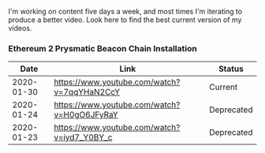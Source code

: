 I'm working on content five days a week, and most times I'm iterating to produce a better video. Look here to find the best current version of my videos.


### Ethereum 2 Prysmatic Beacon Chain Installation


|Date|Link|Status|
|----|-----|-----|
|2020-01-30|https://www.youtube.com/watch?v=7qqYHaN2CcY|Current|
|2020-01-24|https://www.youtube.com/watch?v=H0gO6JFyRaY|Deprecated|
|2020-01-23|https://www.youtube.com/watch?v=iyd7_Y0BY_c|Deprecated|
